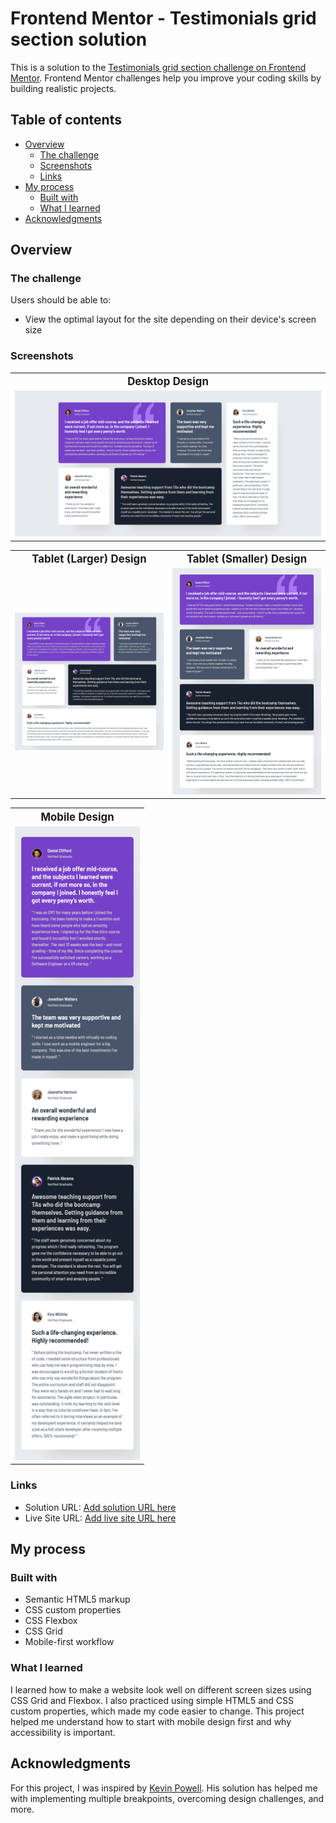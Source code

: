 # Frontend Mentor - Testimonials grid section solution

This is a solution to the [Testimonials grid section challenge on Frontend Mentor](https://www.frontendmentor.io/challenges/testimonials-grid-section-Nnw6J7Un7). Frontend Mentor challenges help you improve your coding skills by building realistic projects. 

## Table of contents

- [Overview](#overview)
  - [The challenge](#the-challenge)
  - [Screenshots](#screenshots)
  - [Links](#links)
- [My process](#my-process)
  - [Built with](#built-with)
  - [What I learned](#what-i-learned)
- [Acknowledgments](#acknowledgments)

## Overview

### The challenge

Users should be able to:

- View the optimal layout for the site depending on their device's screen size

### Screenshots

<table>
  <tr>
    <th style="text-align: center"><span style="font-size:1.2em">Desktop Design</span></th>
  </tr>
  <tr>
    <td><img src="./design/preview/preview-desktop.png" alt="Desktop Design"/></td>
  </tr>
</table>

<table>
  <tr>
    <th style="text-align: center"><span style="font-size:1.2em">Tablet (Larger) Design</span></th>
    <th style="text-align: center"><span style="font-size:1.2em">Tablet (Smaller) Design</span></th>
  </tr>
  <tr>
    <td style="width: 50%"><img src="./design/preview/preview-tablet-larger.png" alt="Tablet Larger Design"/></td>
    <td style="width: 50%"><img src="./design/preview/preview-tablet-smaller.png" alt="Tablet Smaller Design"/></td>
  </tr>
</table>

<table style="width: 100%">
  <tr>
    <th style="text-align: center"><span style="font-size:1.2em">Mobile Design</span></th>
  </tr>
  <tr>
    <td style="text-align: center">
      <img src="./design/preview/preview-mobile.png" alt="Mobile Design" width="200"/>
    </td>
  </tr>
</table>

### Links

- Solution URL: [Add solution URL here](https://your-solution-url.com)
- Live Site URL: [Add live site URL here](https://your-live-site-url.com)

## My process

### Built with

- Semantic HTML5 markup
- CSS custom properties
- CSS Flexbox
- CSS Grid
- Mobile-first workflow

### What I learned

I learned how to make a website look well on different screen sizes using CSS Grid and Flexbox. I also practiced using simple HTML5 and CSS custom properties, which made my code easier to change. This project helped me understand how to start with mobile design first and why accessibility is important.

## Acknowledgments

For this project, I was inspired by [Kevin Powell](https://www.youtube.com/@KevinPowell). His solution has helped me with implementing multiple breakpoints, overcoming design challenges, and more.
